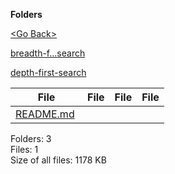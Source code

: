 **Folders**

[&lt;Go Back&gt;](../right.html)

[breadth-f...search](breadth-first-search/right.html)

[depth-first-search](depth-first-search/right.html)

<table><thead><tr class="header"><th><strong>File</strong></th><th><strong>File</strong></th><th><strong>File</strong></th><th><strong>File</strong></th></tr></thead><tbody><tr class="odd"><td><a href="README.md">README.md</a> </td><td></td><td></td><td></td></tr></tbody></table>

Folders: 3  
Files: 1  
Size of all files: 1178 KB
